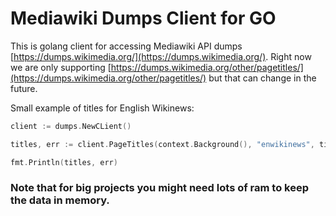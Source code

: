 # Mediawiki Dumps Client for GO

This is golang client for accessing Mediawiki API dumps [https://dumps.wikimedia.org/](https://dumps.wikimedia.org/). Right now we are only supporting [https://dumps.wikimedia.org/other/pagetitles/](https://dumps.wikimedia.org/other/pagetitles/) but that can change in the future.

Small example of titles for English Wikinews:
```go
client := dumps.NewCLient()

titles, err := client.PageTitles(context.Background(), "enwikinews", time.Now().UTC())

fmt.Println(titles, err)
```

### Note that for big projects you might need lots of ram to keep the data in memory.